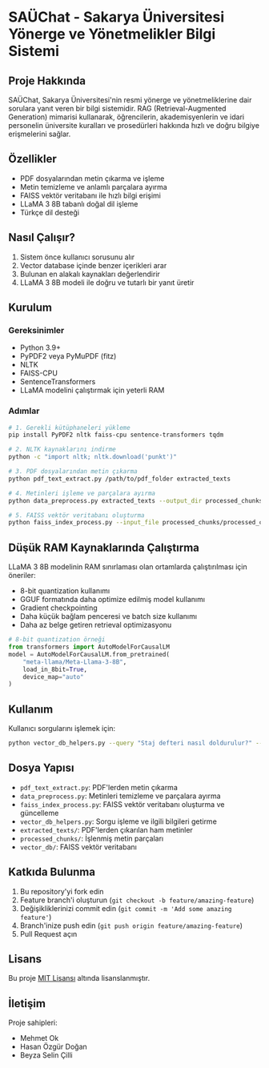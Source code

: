 # SAÜChat - Sakarya Üniversitesi Yönerge ve Yönetmelikler Bilgi Sistemi

## Proje Hakkında

SAÜChat, Sakarya Üniversitesi'nin resmi yönerge ve yönetmeliklerine dair sorulara yanıt veren bir bilgi sistemidir. RAG (Retrieval-Augmented Generation) mimarisi kullanarak, öğrencilerin, akademisyenlerin ve idari personelin üniversite kuralları ve prosedürleri hakkında hızlı ve doğru bilgiye erişmelerini sağlar.

## Özellikler

- PDF dosyalarından metin çıkarma ve işleme
- Metin temizleme ve anlamlı parçalara ayırma
- FAISS vektör veritabanı ile hızlı bilgi erişimi
- LLaMA 3 8B tabanlı doğal dil işleme
- Türkçe dil desteği

## Nasıl Çalışır?

1. Sistem önce kullanıcı sorusunu alır
2. Vector database içinde benzer içerikleri arar
3. Bulunan en alakalı kaynakları değerlendirir
4. LLaMA 3 8B modeli ile doğru ve tutarlı bir yanıt üretir

## Kurulum

### Gereksinimler

- Python 3.9+
- PyPDF2 veya PyMuPDF (fitz)
- NLTK
- FAISS-CPU
- SentenceTransformers
- LLaMA modelini çalıştırmak için yeterli RAM

### Adımlar

```bash
# 1. Gerekli kütüphaneleri yükleme
pip install PyPDF2 nltk faiss-cpu sentence-transformers tqdm

# 2. NLTK kaynaklarını indirme
python -c "import nltk; nltk.download('punkt')"

# 3. PDF dosyalarından metin çıkarma
python pdf_text_extract.py /path/to/pdf_folder extracted_texts

# 4. Metinleri işleme ve parçalara ayırma
python data_preprocess.py extracted_texts --output_dir processed_chunks

# 5. FAISS vektör veritabanı oluşturma
python faiss_index_process.py --input_file processed_chunks/processed_chunks.json --db_path vector_db --create_new
```

## Düşük RAM Kaynaklarında Çalıştırma

LLaMA 3 8B modelinin RAM sınırlaması olan ortamlarda çalıştırılması için öneriler:

- 8-bit quantization kullanımı
- GGUF formatında daha optimize edilmiş model kullanımı
- Gradient checkpointing
- Daha küçük bağlam penceresi ve batch size kullanımı
- Daha az belge getiren retrieval optimizasyonu

```python
# 8-bit quantization örneği
from transformers import AutoModelForCausalLM
model = AutoModelForCausalLM.from_pretrained(
    "meta-llama/Meta-Llama-3-8B",
    load_in_8bit=True,
    device_map="auto"
)
```

## Kullanım

Kullanıcı sorgularını işlemek için:

```bash
python vector_db_helpers.py --query "Staj defteri nasıl doldurulur?" --db_path vector_db
```

## Dosya Yapısı

- `pdf_text_extract.py`: PDF'lerden metin çıkarma
- `data_preprocess.py`: Metinleri temizleme ve parçalara ayırma
- `faiss_index_process.py`: FAISS vektör veritabanı oluşturma ve güncelleme
- `vector_db_helpers.py`: Sorgu işleme ve ilgili bilgileri getirme
- `extracted_texts/`: PDF'lerden çıkarılan ham metinler
- `processed_chunks/`: İşlenmiş metin parçaları
- `vector_db/`: FAISS vektör veritabanı

## Katkıda Bulunma

1. Bu repository'yi fork edin
2. Feature branch'i oluşturun (`git checkout -b feature/amazing-feature`)
3. Değişikliklerinizi commit edin (`git commit -m 'Add some amazing feature'`)
4. Branch'inize push edin (`git push origin feature/amazing-feature`)
5. Pull Request açın

## Lisans

Bu proje [MIT Lisansı](https://opensource.org/licenses/MIT) altında lisanslanmıştır.

## İletişim

Proje sahipleri: 
 - Mehmet Ok
 - Hasan Özgür Doğan
 - Beyza Selin Çilli
